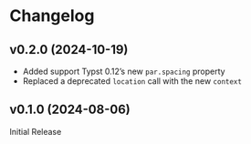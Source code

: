 # Changelog

<!-- ## Added

## Removed

## Changed

## Migration Guide from v0.1.X -->

## v0.2.0 (2024-10-19)

- Added support Typst 0.12’s new `par.spacing` property
- Replaced a deprecated `location` call with the new `context`

## v0.1.0 (2024-08-06)

Initial Release
